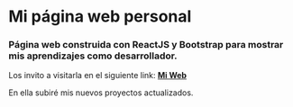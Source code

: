 # Mi página web personal

### Página web construida con ReactJS y Bootstrap  para mostrar mis aprendizajes como desarrollador.

Los invito a visitarla en el siguiente link:
**[Mi Web](https://josevaldebenito.up.railway.app/)**

En ella subiré mis nuevos proyectos actualizados.
